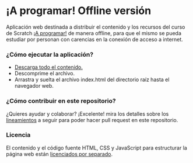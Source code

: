 # ¡A programar! Offline versión

Aplicación web destinada a distribuir el contenido y los recursos del curso de Scratch [¡A programar!](https://es.coursera.org/learn/a-programar) de manera offline, para que el mismo se pueda estudiar por personan con carencias en la conexión de acceso a internet.

### ¿Cómo ejecutar la aplicación?

- [Descarga todo el contenido.](https://github.com/kevinesaa/scratch-curso-dist/archive/refs/heads/master.zip)
- Descomprime el archivo.
- Arrastra y suelta el archivo index.html del directorio raíz hasta el navegador web.

### ¿Cómo contribuir en este repositorio?

¿Quieres ayudar y colaborar? ¡Excelente! mira los detalles sobre los [lineamientos](CONTRIBUTING.md) a seguir para poder hacer pull request en este repositorio.

### Licencia

El contenido y el código fuente HTML, CSS y JavaScript para estructurar la página web están [licenciados por separado](LICENSE.md).
